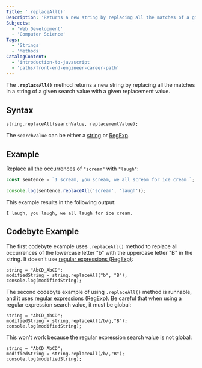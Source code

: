 ```yaml
---
Title: '.replaceAll()'
Description: 'Returns a new string by replacing all the matches of a given search value with a given replacement value.'
Subjects:
  - 'Web Development'
  - 'Computer Science'
Tags:
  - 'Strings'
  - 'Methods'
CatalogContent:
  - 'introduction-to-javascript'
  - 'paths/front-end-engineer-career-path'
---
```


The **`.replaceAll()`** method returns a new string by replacing all the matches in a string of a given search value with a given replacement value.

## Syntax

```pseudo
string.replaceAll(searchValue, replacementValue);
```

The `searchValue` can be either a [string](https://www.codecademy.com/resources/docs/javascript/strings) or [RegExp](https://www.codecademy.com/resources/docs/javascript/regexp).

## Example

Replace all the occurrences of `"scream"` with `"laugh"`:

```js
const sentence = `I scream, you scream, we all scream for ice cream.`;

console.log(sentence.replaceAll('scream', 'laugh'));
```

This example results in the following output:

```shell
I laugh, you laugh, we all laugh for ice cream.
```

## Codebyte Example

The first codebyte example uses `.replaceAll()` method to replace all occurrences of the lowercase letter "b" with the uppercase letter "B" in the string. It doesn't use [regular expressions (RegExp)](https://www.codecademy.com/resources/docs/javascript/regexp):

```codebyte/javascript
string = "AbCD_AbCD";
modifiedString = string.replaceAll("b", "B");
console.log(modifiedString);
```

The second codebyte example of using `.replaceAll()` method is runnable, and it uses [regular expressions (RegExp)](https://www.codecademy.com/resources/docs/javascript/regexp). Be careful that when using a regular expression search value, it must be global:

```codebyte/javascript
string = "AbCD_AbCD";
modifiedString = string.replaceAll(/b/g,"B");
console.log(modifiedString);
```

This won't work because the regular expression search value is not global:

```codebyte/javascript
string = "AbCD_AbCD";
modifiedString = string.replaceAll(/b/,"B");
console.log(modifiedString);
```
